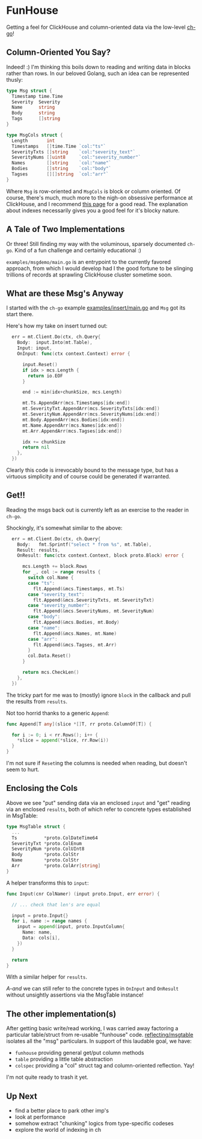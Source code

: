 
# FunHouse

Getting a feel for ClickHouse and column-oriented data via the low-level [ch-go](https://github.com/ClickHouse/ch-go)!

## Column-Oriented You Say?

Indeed! :)
I'm thinking this boils down to reading and writing data in blocks rather than rows.
In our beloved Golang, such an idea can be represented thusly:

```go
type Msg struct {
  Timestamp time.Time
  Severity  Severity
  Name      string
  Body      string
  Tags      []string
}

type MsgCols struct {
  Length       int
  Timestamps   []time.Time `col:"ts"`
  SeverityTxts []string    `col:"severity_text"`
  SeverityNums []uint8     `col:"severity_number"`
  Names        []string    `col:"name"`
  Bodies       []string    `col:"body"`
  Tagses       [][]string  `col:"arr"`
}
```

Where `Msg` is row-oriented and `MsgCols` is block or column oriented.
Of course, there's much, much more to the nigh-on obsessive performance at ClickHouse, and I recommend [this page](https://clickhouse.com/docs/en/optimize/sparse-primary-indexes) for a good read.
The explanation about indexes necessarily gives you a good feel for it's blocky nature.

## A Tale of Two Implementations

Or three!
Still finding my way with the voluminous, sparsely documented `ch-go`.
Kind of a fun challenge and certainly educational :)

`examples/msgdemo/main.go` is an entrypoint to the currently favored approach, from which I would develop had I the good fortune to be slinging trillions of records at sprawling ClickHouse cluster sometime soon.

## What are these Msg's Anyway

I started with the `ch-go` example [examples/insert/main.go](https://github.com/ClickHouse/ch-go/blob/main/examples/insert/main.go) and `Msg` got its start there.

Here's how my take on insert turned out:

```go
  err = mt.Client.Do(ctx, ch.Query{
    Body:  input.Into(mt.Table),
    Input: input,
    OnInput: func(ctx context.Context) error {

      input.Reset()
      if idx > mcs.Length {
        return io.EOF
      }

      end := min(idx+chunkSize, mcs.Length)

      mt.Ts.AppendArr(mcs.Timestamps[idx:end])
      mt.SeverityTxt.AppendArr(mcs.SeverityTxts[idx:end])
      mt.SeverityNum.AppendArr(mcs.SeverityNums[idx:end])
      mt.Body.AppendArr(mcs.Bodies[idx:end])
      mt.Name.AppendArr(mcs.Names[idx:end])
      mt.Arr.AppendArr(mcs.Tagses[idx:end])

      idx += chunkSize
      return nil
    },
  })
```

Clearly this code is irrevocably bound to the message type, but has a virtuous simplicity and of course could be generated if warranted.

## Get!!

Reading the msgs back out is currently left as an exercise to the reader in `ch-go`.

Shockingly, it's somewhat similar to the above:

```go
  err = mt.Client.Do(ctx, ch.Query{
    Body:   fmt.Sprintf("select * from %s", mt.Table),
    Result: results,
    OnResult: func(ctx context.Context, block proto.Block) error {

      mcs.Length += block.Rows
      for _, col := range results {
        switch col.Name {
        case "ts":
          flt.Append(&mcs.Timestamps, mt.Ts)
        case "severity_text":
          flt.Append(&mcs.SeverityTxts, mt.SeverityTxt)
        case "severity_number":
          flt.Append(&mcs.SeverityNums, mt.SeverityNum)
        case "body":
          flt.Append(&mcs.Bodies, mt.Body)
        case "name":
          flt.Append(&mcs.Names, mt.Name)
        case "arr":
          flt.Append(&mcs.Tagses, mt.Arr)
        }
        col.Data.Reset()
      }

      return mcs.CheckLen()
    },
  })
```

The tricky part for me was to (mostly) ignore `block` in the callback and pull the results from `results`.

Not too horrid thanks to a generic `Append`:

```go
func Append[T any](slice *[]T, rr proto.ColumnOf[T]) {

  for i := 0; i < rr.Rows(); i++ {
    *slice = append(*slice, rr.Row(i))
  }
}
```

I'm not sure if `Reset`ing the columns is needed when reading, but doesn't seem to hurt.

## Enclosing the Cols

Above we see "put" sending data via an enclosed `input` and "get" reading via an enclosed `results`, both of which refer to concrete types established in MsgTable:

```go
type MsgTable struct {
  ...
  Ts          *proto.ColDateTime64
  SeverityTxt *proto.ColEnum
  SeverityNum *proto.ColUInt8
  Body        *proto.ColStr
  Name        *proto.ColStr
  Arr         *proto.ColArr[string]
}
```

A helper transforms this to `input`:

```go
func Input(cnr ColNamer) (input proto.Input, err error) {

  // ... check that len's are equal

  input = proto.Input{}
  for i, name := range names {
    input = append(input, proto.InputColumn{
      Name: name,
      Data: cols[i],
    })
  }

  return
}
```

With a similar helper for `results`.

_A-and_ we can still refer to the concrete types in `OnInput` and `OnResult` without unsightly assertions via the MsgTable instance!

## The other implementation(s)

After getting basic write/read working, I was carried away factoring a particular table/struct from re-usable "funhouse" code.
[reflecting/msgtable](https://github.com/clarktrimble/funhouse/blob/main/examples/reflecting/msgtable/msgtable.go) isolates all the "msg" particulars.  In support of this laudable goal, we have:
 - `funhouse` providing general get/put column methods
 - `table` providing a little table abstraction
 - `colspec` providing a "col" struct tag and column-oriented reflection.
Yay!

I'm not quite ready to trash it yet.

## Up Next

 - find a better place to park other imp's
 - look at performance
 - somehow extract "chunking" logics from type-specific codeses
 - explore the world of indexing in ch

